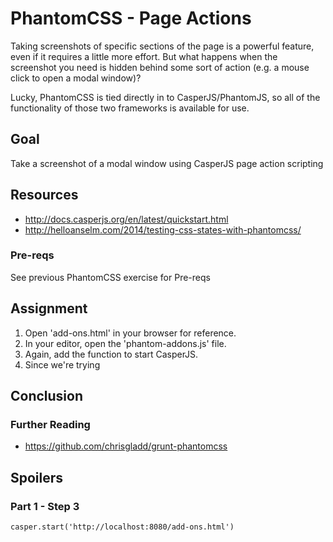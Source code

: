 # PhantomCSS - Page Actions

Taking screenshots of specific sections of the page is a powerful feature, even if it requires a little more effort. But what happens when the screenshot you need is hidden behind some sort of action (e.g. a mouse click to open a modal window)?

Lucky, PhantomCSS is tied directly in to CasperJS/PhantomJS, so all of the functionality of those two frameworks is available for use. 

## Goal

Take a screenshot of a modal window using CasperJS page action scripting

## Resources
- http://docs.casperjs.org/en/latest/quickstart.html
- http://helloanselm.com/2014/testing-css-states-with-phantomcss/

### Pre-reqs

See previous PhantomCSS exercise for Pre-reqs

## Assignment

1. Open 'add-ons.html' in your browser for reference.
2. In your editor, open the 'phantom-addons.js' file.
3. Again, add the function to start CasperJS.
4. Since we're trying 

## Conclusion 

### Further Reading

- https://github.com/chrisgladd/grunt-phantomcss

## Spoilers

### Part 1 - Step 3

```
casper.start('http://localhost:8080/add-ons.html')
```
